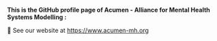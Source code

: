 **This is the GitHub profile page of Acumen - Alliance for Mental Health Systems Modelling :**

🧙 See our website at https://www.acumen-mh.org

